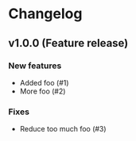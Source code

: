 # Changelog

## v1.0.0 (Feature release)

### New features
- Added foo (#1)
- More foo (#2)

### Fixes
- Reduce too much foo (#3)
